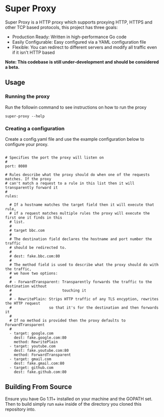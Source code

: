 # Super Proxy

Super Proxy is a HTTP proxy which supports proxying HTTP, HTTPS and other TCP based protocols, 
this project has three goals:

- Production Ready:  Written in high-performance Go code
- Easily Configurable: Easy configured via a YAML configuration file
- Flexible: You can redirect to different servers and modify all traffic even if it isn't HTTP based

**Note: This codebase is still under-development and should be considered a beta.**

## Usage

### Running the proxy

Run the followin command to see instructions on how to run the proxy

```
super-proxy --help
```

### Creating a configuration

Create a config.yaml file and use the example configuration below to configure
your proxy.

```

# Specifies the port the proxy will listen on
#
port: 8080

# Rules describe what the proxy should do when one of the requests matches. If the proxy
# can't match a request to a rule in this list then it will transparently forward it
#
rules:

  # If a hostname matches the target field then it will execute that rule,
  # if a request matches multiple rules the proxy will execute the first one it finds in this
  # list.
  #
  # target bbc.com
  #
  # The destination field declares the hostname and port number the traffic
  # should be redirected to.
  #
  # dest: fake.bbc.com:80
  #
  # The method field is used to describe what the proxy should do with the traffic,
  # we have two options:
  #
  # - ForwardTransparent: Transparently forwards the traffic to the destination without
  #                       touching it
  #
  # - RewritePlain: Strips HTTP traffic of any TLS encyption, rewrites the HTTP request 
  #                 so that it's for the destination and then forwards it
  #
  # If no method is provided then the proxy defaults to ForwardTransparent
  #
  - target: google.com
    dest: fake.google.com:80
    method: RewritePlain
  - target: youtube.com
    dest: fake.youtube.com:80
    method: ForwardTransparent
  - target: gmail.com
    dest: fake.gmail.com:80
  - target: github.com
    dest: fake.github.com:80
```

## Building From Source

Ensure you have Go 1.11+ installed on your machine and the GOPATH set.
Then to build simply run `make` inside of the directory you cloned this repository into.
